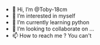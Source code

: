 - 👋 Hi, I’m @Toby-18cm
- 👀 I’m interested in myself
- 🌱 I’m currently learning python
- 💞️ I’m looking to collaborate on ...
- 📫 How to reach me ? You can't

<!---
Toby-18cm/Toby-18cm is a ✨ special ✨ repository because its `README.md` (this file) appears on your GitHub profile.
You can click the Preview link to take a look at your changes.
--->
